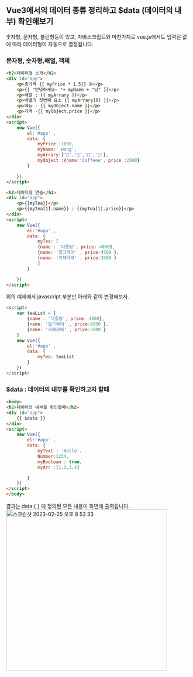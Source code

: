 ## Vue3에서의 데이터 종류 정리하고 $data (데이터의 내부) 확인해보기

숫자형, 문자형, 불린형등이 있고, 자바스크립트와 마찬가지로 vue.js에서도 입력된 값에 따라 데이터형이 자동으로 결정됩니다. 

### 문자형, 숫자형,배열, 객체
```html
<h2>데이터형 소개</h2>
<div id="app">
    <p>총가격 {{ myPrice * 1.5}} 원</p>
    <p>{{ "안녕하세요~ "+ myName + "님" }}</p>
    <p>배열 : {{ myArrary }}</p>
    <p>배열의 첫번째 요소 {{ myArrary[0] }}</p>
    <p>메뉴 - {{ myObject.name }}</p>
    <p>가격 -{{ myObject.price }}</p>
</div>
<script>
    new Vue({
        el:'#app' ,
        data: {
            myPrice :1000,
            myName:' Hong',
            myArrary:['🍎','🍉','🍇','🍓'],
            myObject :{name:'Coffeee', price :2500}
        }

    })
</script>

```

```html
<h2>데이터형 연습</h2>
<div id="app">
    <p>{{myTea}}</p>
    <p>{{myTea[1].name}} : {{myTea[1].price}}</p>
</div>
<script>
    new Vue({
        el:'#app' ,
        data: {
            myTea: [
            {name : '다즐링', price: 4000},
            {name: '얼그레이' , price:4500 },
            {name: '카페라떼' , price:3500 }
            ]
        }

    })
</script>
```

위의 예제에서 javascript 부분만 아래와 같이 변경해보자.   
```javascript
<script>
    var teaList = [
        {name : '다즐링', price: 4000},
        {name: '얼그레이' , price:4500 },
        {name: '카페라떼' , price:3500 }
    ]
    new Vue({
        el:'#app' ,
        data: {
            myTea: teaList
        }
    })
</script>
```
### $data : 데이터의 내부를 확인하고자 할때
```html
<body>
<h2>데이터의 내부를 확인할때</h2>
<div id="app">
    {{ $data }}
</div>
<script>
    new Vue({
        el:'#app' ,
        data: {
            myText : 'Hello',
            Number:1234,
            myBoolean : true,
            myArr :[1,2,3,4]

        }
    })
</script>
</body>
```
결과는 data:{ } 에 정의된 모든 내용이 화면에 출력됩니다.   
<img width="440" alt="스크린샷 2023-02-25 오후 8 53 33" src="https://user-images.githubusercontent.com/48478079/221355444-ca1c4be3-59ce-4d2e-a509-6cd837708da2.png">

